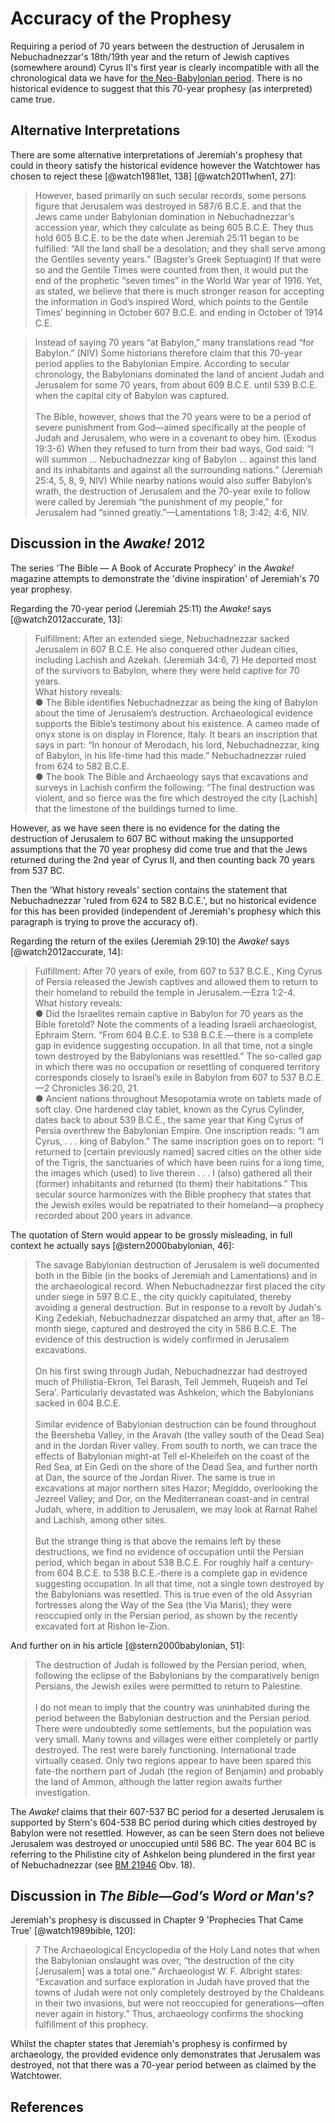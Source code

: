 # Accuracy of the Prophesy

Requiring a period of 70 years between the destruction of Jerusalem in Nebuchadnezzar's 18th/19th year and the return of
Jewish captives (somewhere around) Cyrus II's first year is clearly incompatible with all the chronological data we have
for [the Neo-Babylonian period](../../standard/standard.md). There is no historical evidence to suggest that this
70-year prophesy (as interpreted) came true.

## Alternative Interpretations

There are some alternative interpretations of Jeremiah's prophesy that could in theory satisfy the historical evidence
however the Watchtower has chosen to reject these [@watch1981let, 138] [@watch2011when1, 27]:

> However, based primarily on such secular records, some persons figure that Jerusalem was destroyed in 587/6 B.C.E. and
> that the Jews came under Babylonian domination in Nebuchadnezzar’s accession year, which they calculate as being 605
> B.C.E. They thus hold 605 B.C.E. to be the date when Jeremiah 25:11 began to be fulfilled: “All the land shall be a
> desolation; and they shall serve among the Gentiles seventy years.” (Bagster’s Greek Septuagint) If that were so and
> the Gentile Times were counted from then, it would put the end of the prophetic “seven times” in the World War year
> of 1916. Yet, as stated, we believe that there is much stronger reason for accepting the information in God’s inspired
> Word, which points to the Gentile Times’ beginning in October 607 B.C.E. and ending in October of 1914 C.E.

> Instead of saying 70 years “at Babylon,” many translations read “for Babylon.” (NIV) Some historians therefore claim
> that this 70-year period applies to the Babylonian Empire. According to secular chronology, the Babylonians dominated
> the land of ancient Judah and Jerusalem for some 70 years, from about 609 B.C.E. until 539 B.C.E. when the capital
> city of Babylon was captured. <br><br> The Bible, however, shows that the 70 years were to be a period of severe
> punishment from God—aimed specifically at the people of Judah and Jerusalem, who were in a covenant to obey him.
> (Exodus 19:3-6) When they refused to turn from their bad ways, God said: “I will summon ... Nebuchadnezzar king of
> Babylon ... against this land and its inhabitants and against all the surrounding nations.” (Jeremiah 25:4, 5, 8, 9,
> NIV) While nearby nations would also suffer Babylon’s wrath, the destruction of Jerusalem and the 70-year exile to
> follow were called by Jeremiah “the punishment of my people,” for Jerusalem had “sinned greatly.”—Lamentations 1:8;
> 3:42; 4:6, NIV.

## Discussion in the _Awake!_ 2012

The series 'The Bible — A Book of Accurate Prophecy' in the _Awake!_ magazine attempts to demonstrate the 'divine
inspiration' of Jeremiah's 70 year prophesy.

Regarding the 70-year period (Jeremiah 25:11) the _Awake!_ says [@watch2012accurate, 13]:

> Fulfillment: After an extended siege, Nebuchadnezzar sacked Jerusalem in 607 B.C.E. He also conquered other Judean
> cities, including Lachish and Azekah. (Jeremiah 34:6, 7) He deported most of the survivors to Babylon, where they were
> held captive for 70 years.<br> What history reveals:<br> ● The Bible identifies Nebuchadnezzar as being the king of
> Babylon about the time of Jerusalem’s destruction. Archaeological evidence supports the Bible’s testimony about his
> existence. A cameo made of onyx stone is on display in Florence, Italy. It bears an inscription that says in part: “In
> honour of Merodach, his lord, Nebuchadnezzar, king of Babylon, in his life-time had this made.” Nebuchadnezzar ruled
> from 624 to 582 B.C.E.<br> ● The book The Bible and Archaeology says that excavations and surveys in Lachish confirm
> the following: “The final destruction was violent, and so fierce was the fire which destroyed the city \[Lachish\]
> that the limestone of the buildings turned to lime.

However, as we have seen there is no evidence for the dating the destruction of Jerusalem to 607 BC without making the
unsupported assumptions that the 70 year prophesy did come true and that the Jews returned during the 2nd year of Cyrus
II, and then counting back 70 years from 537 BC.

Then the 'What history reveals' section contains the statement that Nebuchadnezzar 'ruled from 624 to 582 B.C.E.', but
no historical evidence for this has been provided (independent of Jeremiah's prophesy which this paragraph is trying to
prove the accuracy of).

Regarding the return of the exiles (Jeremiah 29:10) the _Awake!_ says [@watch2012accurate, 14]:

> Fulfillment: After 70 years of exile, from 607 to 537 B.C.E., King Cyrus of Persia released the Jewish captives and
> allowed them to return to their homeland to rebuild the temple in Jerusalem.—Ezra 1:2-4.<br> What history reveals:<br>
> ● Did the Israelites remain captive in Babylon for 70 years as the Bible foretold? Note the comments of a leading
> Israeli archaeologist, Ephraim Stern. “From 604 B.C.E. to 538 B.C.E.—there is a complete gap in evidence suggesting
> occupation. In all that time, not a single town destroyed by the Babylonians was resettled.” The so-called gap in
> which there was no occupation or resettling of conquered territory corresponds closely to Israel’s exile in Babylon
> from 607 to 537 B.C.E.—2 Chronicles 36:20, 21.<br> ● Ancient nations throughout Mesopotamia wrote on tablets made of
> soft clay. One hardened clay tablet, known as the Cyrus Cylinder, dates back to about 539 B.C.E., the same year that
> King Cyrus of Persia overthrew the Babylonian Empire. One inscription reads: “I am Cyrus, . . . king of Babylon.” The
> same inscription goes on to report: “I returned to \[certain previously named\] sacred cities on the other side of the
> Tigris, the sanctuaries of which have been ruins for a long time, the images which (used) to live therein . . . I
> (also) gathered all their (former) inhabitants and returned (to them) their habitations.” This secular source
> harmonizes with the Bible prophecy that states that the Jewish exiles would be repatriated to their homeland—a
> prophecy recorded about 200 years in advance.

The quotation of Stern would appear to be grossly misleading, in full context he actually says [@stern2000babylonian,
46]:

> The savage Babylonian destruction of Jerusalem is well documented both in the Bible (in the books of Jeremiah and
> Lamentations) and in the archaeological record. When Nebuchadnezzar first placed the city under siege in 597 B.C.E.,
> the city quickly capitulated, thereby avoiding a general destruction. But in response to a revolt by Judah's King
> Zedekiah, Nebuchadnezzar dispatched an army that, after an 18- month siege, captured and destroyed the city in 586
> B.C.E. The evidence of this destruction is widely confirmed in Jerusalem excavations. <br><br> On his first swing
> through Judah, Nebuchadnezzar had destroyed much of Philistia-Ekron, Tel Barash, Tell Jemmeh, Ruqeish and Tel Sera'.
> Particularly devastated was Ashkelon, which the Babylonians sacked in 604 B.C.E. <br><br> Similar evidence of
> Babylonian destruction can be found throughout the Beersheba Valley, in the Aravah (the valley south of the Dead Sea)
> and in the Jordan River valley. From south to north, we can trace the effects of Babylonian might-at Tell el-Kheleifeh
> on the coast of the Red Sea, at Ein Gedi on the shore of the Dead Sea, and further north at Dan, the source of the
> Jordan River. The same is true in excavations at major northern sites Hazor; Megiddo, overlooking the Jezreel Valley;
> and Dor, on the Mediterranean coast-and in central Judah, where, in addition to Jerusalem, we may look at Rarnat Rahel
> and Lachish, among other sites. <br><br> But the strange thing is that above the remains left by these destructions,
> we find no evidence of occupation until the Persian period, which began in about 538 B.C.E. For roughly half a
> century-from 604 B.C.E. to 538 B.C.E.-there is a complete gap in evidence suggesting occupation. In all that time, not
> a single town destroyed by the Babylonians was resettled. This is true even of the old Assyrian fortresses along the
> Way of the Sea (the Via Maris); they were reoccupied only in the Persian period, as shown by the recently excavated
> fort at Rishon le-Zion.

And further on in his article [@stern2000babylonian, 51]:

> The destruction of Judah is followed by the Persian period, when, following the eclipse of the Babylonians by the
> comparatively benign Persians, the Jewish exiles were permitted to return to Palestine. <br><br> I do not mean to
> imply that the country was uninhabited during the period between the Babylonian destruction and the Persian period.
> There were undoubtedly some settlements, but the population was very small. Many towns and villages were either
> completely or partly destroyed. The rest were barely functioning. International trade virtually ceased. Only two
> regions appear to have been spared this fate-the northern part of Judah (the region of Benjamin) and probably the land
> of Ammon, although the latter region awaits further investigation.

The _Awake!_ claims that their 607-537 BC period for a deserted Jerusalem is supported by Stern's 604-538 BC period
during which cities destroyed by Babylon were not resettled. However, as can be seen Stern does not believe Jerusalem
was destroyed or unoccupied until 586 BC. The year 604 BC is referring to the Philistine city of Ashkelon being
plundered in the first year of Nebuchadnezzar (see [BM 21946](../../standard/chronicles/bm21946.md) Obv. 18).

## Discussion in _The Bible—God’s Word or Man's?_

Jeremiah's prophesy is discussed in Chapter 9 'Prophecies That Came True' [@watch1989bible, 120]:

> 7 The Archaeological Encyclopedia of the Holy Land notes that when the Babylonian onslaught was over, “the destruction
> of the city \[Jerusalem\] was a total one.” Archaeologist W. F. Albright states: “Excavation and surface exploration
> in Judah have proved that the towns of Judah were not only completely destroyed by the Chaldeans in their two
> invasions, but were not reoccupied for generations—often never again in history.” Thus, archaeology confirms the
> shocking fulfillment of this prophecy.

Whilst the chapter states that Jeremiah's prophesy is confirmed by archaeology, the provided evidence only demonstrates
that Jerusalem was destroyed, not that there was a 70-year period between as claimed by the Watchtower.

## References
